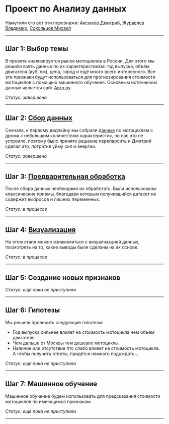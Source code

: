 # Проект по Анализу данных

Намутили его вот эти персонажи: [Аксюков Дмитрий](https://t.me/AxDm4), [Журавлев Владимир](https://t.me/zhuravlevvk), [Сокольцов Михаил](https://t.me/Socolec)

---

## Шаг 1: Выбор темы

В проекте анализируется рынок мотоциклов в России. Для этого мы решили взять данные по их характеристикам: год выпуска, объём двигателя (куб. см), цена, город и ещё много всего интересного. Все эти признаки будут использоваться для прогнозирования стоимости мотоциклов с помощью машинного обучения. Основным источником данных является сайт [Авто.ру](https://auto.ru/moskovskaya_oblast/motorcycle/all/). 

*Статус: завершено*

---

## Шаг 2: [Сбор данных](https://github.com/VKZhuravlev/ANDANPROJECT2024/blob/main/Data.txt)

Сначала, к первому дедлайну мы собрали [данные](https://github.com/VKZhuravlev/ANDANPROJECT2024/blob/main/Сбор%20данных.ipynb) по мотоциклам с дрома с небольшим количеством характеристик, но нас это не устроило, поэтому было принято решение перепарсить и Дмитрий сделал это, потратив уйму сил и энергии.

*Статус: завершено*

---

## Шаг 3: [Предварительная обработка](https://github.com/VKZhuravlev/ANDANPROJECT2024/blob/main/Предварительная%20обработка.ipynb)

После сбора данных необходимо их обработать. Были использованы классические приемы, благодаря которым получившийся датасет не содержит выбросов и лишних переменных.

*Статус: в процессе*

---

## Шаг 4: [Визуализация](https://github.com/VKZhuravlev/ANDANPROJECT2024/blob/main/visualization.ipynb)

На этом этапе можно ознакомиться с визуализацией данных, посмотреть на то, какие выводы были сделаны на их основе.

*Статус: в процессе*

---

## Шаг 5: Создание новых признаков

*Статус: ещё пока не приступили* 

---

## Шаг 6: Гипотезы

Мы решили проверить следующие гипотезы:
- Год выпуска сильнее влияет на стоимость мотоцикла чем объём двигателя.
- Чем дальше от Москвы тем дешевле мотоциклы.
- Наличие или отсутствие птс слабо влияет на стоимость мотоцикла.
А чтобы получить ответы, придётся немного подождать...

*Статус: ещё пока не приступили* 

---

## Шаг 7: Машинное обучение

Машинное обучение будем использовать для предсказания стоимости мотоциклов по имеющимся признакам.

*Статус: ещё пока не приступили* 

---

